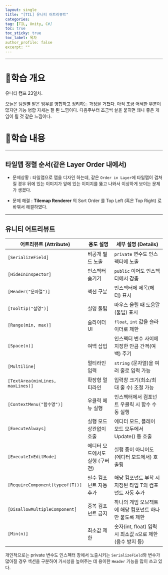```yaml
---
layout: single
title: "[TIL] 유니티 어트리뷰트"
categories:
tag: [TIL, Unity, C#]
toc: true
toc_sticky: true
toc_label: 목차
author_profile: false
excerpt: ""
---
```


---

# 📕학습 개요

유니티 캠프 23일차.

오늘은 팀원별 맡은 임무를 병합하고 정리하는 과정을 거쳤다. 아직 조금 어색한 부분이 많지만 기능 병합 자체는 잘 된 느낌이다. 다음주부터 조금씩 살을 붙히면 꽤나 좋은 게임이 될 것 같은 느낌이다.

# 📖학습 내용

---

## 타일맵 정렬 순서(같은 Layer Order 내에서)

- 문제상황 : 타일맵으로 맵을 디자인 하는데, 같은 `Order in Layer`에 타일맵이 겹쳐질 경우 뒤에 있는 이미지가 앞에 있는 이미지를 뚫고 나와서 이상하게 보이는 문제가 생겼다.

- 문제 해결 : **Tilemap Renderer** 의 Sort Order 를 Top Left (혹은 Top Right) 로 바꿔서 해결하였다.

---

## 유니티 어트리뷰트

| 어트리뷰트 (Attribute)           | 용도 설명                       | 세부 설명 (Details)                                         |
| -------------------------------- | ------------------------------- | ----------------------------------------------------------- |
| `[SerializeField]`               | 비공개 필드 노출                | `private` 변수도 인스펙터에 노출                            |
| `[HideInInspector]`              | 인스펙터 숨기기                 | `public` 이어도 인스펙터에서 감춤                           |
| `[Header("문자열")]`             | 섹션 구분                       | 인스펙터에 제목(헤더) 표시                                  |
| `[Tooltip("설명")]`              | 설명 툴팁                       | 마우스 올릴 때 도움말(툴팁) 표시                            |
| `[Range(min, max)]`              | 슬라이더 UI                     | `float`, `int` 값을 슬라이더로 제한                         |
| `[Space(n)]`                     | 여백 삽입                       | 인스펙터 변수 사이에 지정한 만큼 간격(여백) 주기            |
| `[Multiline]`                    | 멀티라인 입력                   | `string` (문자열)을 여러 줄로 입력 가능                     |
| `[TextArea(minLines, maxLines)]` | 확장형 멀티라인                 | 입력창 크기(최소/최대 줄 수) 조절 가능                      |
| `[ContextMenu("함수명")]`        | 우클릭 메뉴 실행                | 인스펙터에서 컴포넌트 우클릭 시 함수 수동 실행              |
| `[ExecuteAlways]`                | 실행 모드 상관없이 호출         | 에디터 모드, 플레이 모드 모두에서 Update() 등 호출          |
| `[ExecuteInEditMode]`            | 에디터 모드에서도 실행 (구버전) | 실행 중이 아니어도 (에디터 모드에서) 호출됨                 |
| `[RequireComponent(typeof(T))]`  | 필수 컴포넌트 자동 추가         | 해당 컴포넌트 부착 시 지정된 타입 T의 컴포넌트 자동 추가    |
| `[DisallowMultipleComponent]`    | 중복 컴포넌트 금지              | 하나의 게임 오브젝트에 해당 컴포넌트 하나만 붙도록 제한     |
| `[Min(n)]`                       | 최소값 제한                     | 숫자(int, float) 입력 시 최소값 `n`으로 제한 (음수 방지 등) |

개인적으로는 private 변수도 인스펙터 창에서 노출시키는 `SerializeField`와 변수가 많아질 경우 섹션을 구분하여 가시성을 높여주는 데 용이한 `Header` 기능을 많이 쓰고 있다.
